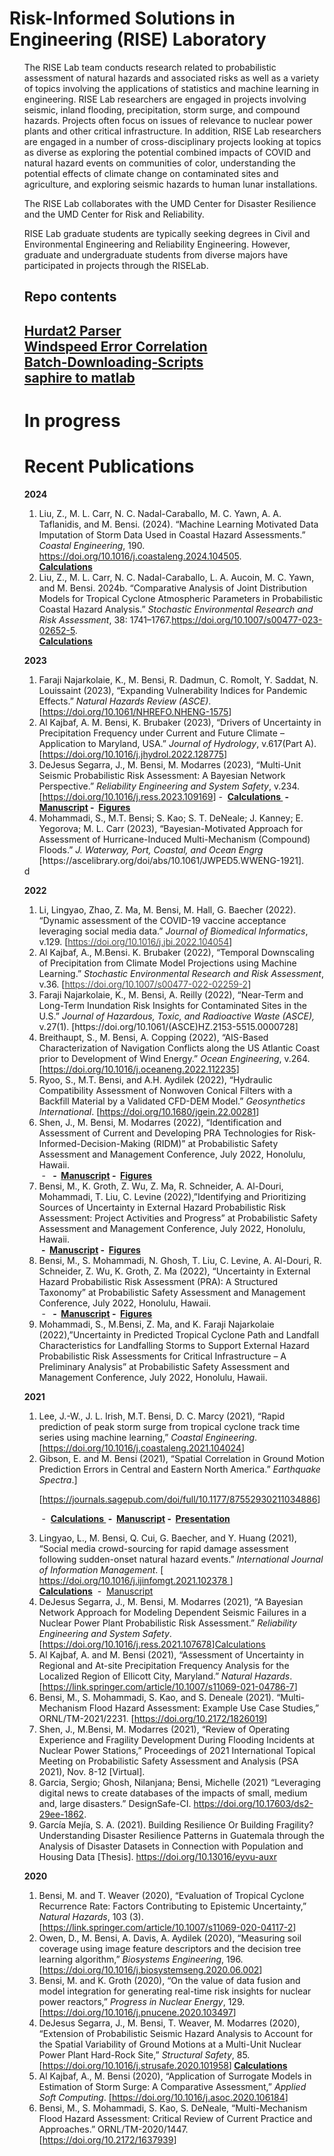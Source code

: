 <h1 class="entry-title">Risk-Informed Solutions in Engineering (RISE) Laboratory </h1>
<ol type="1">
The RISE Lab team conducts research related to probabilistic assessment of natural hazards and associated risks as well as a variety of topics involving the applications of statistics and machine learning in engineering. RISE Lab researchers are engaged in projects involving seismic, inland flooding, precipitation, storm surge, and compound hazards.  Projects often focus on issues of relevance to nuclear power plants and other critical infrastructure.  In addition, RISE Lab researchers are engaged in a number of cross-disciplinary projects looking at topics as diverse as exploring the potential combined impacts of COVID and natural hazard events on communities of color, understanding the potential effects of climate change on contaminated sites and agriculture, and exploring seismic hazards to human lunar installations. <br/>

The RISE Lab collaborates with the UMD Center for Disaster Resilience and the UMD Center for Risk and Reliability. 

RISE Lab graduate students are typically seeking degrees in Civil and Environmental Engineering and Reliability Engineering. However, graduate and undergraduate students from diverse majors have participated in projects through the RISELab.
<h2> Repo contents<h2>
<a href="https://github.com/RISE-Lab-UMD/Hurdat2-Parser">Hurdat2 Parser</a><br>
<a href="https://github.com/RISE-Lab-UMD/Windspeed-Error-Correlation">Windspeed Error Correlation</a><br>
<a href="https://github.com/RISE-Lab-UMD/Storms-Batch-D">Batch-Downloading-Scripts</a><br>
<a href="https://github.com/RISE-Lab-UMD/saphire-to-matlab"> saphire to matlab </a> <br>
<h1 class="entry-title"> In progress </h1>
<h1 class="entry-title">Recent Publications</h1>

<p><strong>2024</strong></p>
<ol type="1">
<li>Liu, Z., M. L. Carr, N. C. Nadal-Caraballo, M. C. Yawn, A. A. Taflanidis, and M. Bensi. (2024). “Machine Learning Motivated Data Imputation of Storm Data Used in Coastal Hazard Assessments.” <em>Coastal Engineering</em>, 190. <a href="https://doi.org/10.1016/j.coastaleng.2024.104505">https://doi.org/10.1016/j.coastaleng.2024.104505</a>.</li> <strong><a href="https://umd.box.com/s/fifyltxsu683dmjhvneq6s540lhe1p5x">Calculations </a></strong>
<li>Liu, Z., M. L. Carr, N. C. Nadal-Caraballo, L. A. Aucoin, M. C. Yawn, and M. Bensi. 2024b. “Comparative Analysis of Joint Distribution Models for Tropical Cyclone Atmospheric Parameters in Probabilistic Coastal Hazard Analysis.” <em>Stochastic Environmental Research and Risk Assessment</em>, 38: 1741–1767.<a href="https://doi.org/10.1007/s00477-023-02652-5">https://doi.org/10.1007/s00477-023-02652-5</a>.</li> <strong><a href="https://umd.box.com/s/ways6d83vt13m6157u1qswcp2sh8wkio">Calculations </a> </strong> 
</ol>
<p><strong>2023</strong></p>
<ol type="1">
<li>Faraji Najarkolaie, K., M. Bensi, R. Dadmun, C. Romolt, Y. Saddat, N. Louissaint (2023), “Expanding Vulnerability Indices for Pandemic Effects.” <em>Natural Hazards Review (ASCE)</em>. [<a href="https://doi.org/10.1061/NHREFO.NHENG-1575">https://doi.org/10.1061/NHREFO.NHENG-1575</a>]&nbsp; <em>&nbsp;</em></li>
<li>Al Kajbaf, A. M. Bensi, K. Brubaker (2023), “Drivers of Uncertainty in Precipitation Frequency under Current and Future Climate – Application to Maryland, USA.” <em>Journal of Hydrology</em>, v.617(Part A). [<a href="https://doi.org/10.1016/j.jhydrol.2022.128775">https://doi.org/10.1016/j.jhydrol.2022.128775</a>]</li>

<li>DeJesus Segarra, J., M. Bensi, M. Modarres (2023), “Multi-Unit Seismic Probabilistic Risk Assessment: A Bayesian Network Perspective.” <em>Reliability Engineering and System Safety</em>, v.234. [<a href="https://doi.org/10.1016/j.ress.2023.109169">https://doi.org/10.1016/j.ress.2023.109169</a>]&nbsp;-&nbsp;
<strong> <a href="https://umd.box.com/s/lqbqr9h2v84d8dt76lt2hlqj27htcb3q">Calculations </a> &nbsp;-&nbsp; <a href ="https://github.com/RISE-Lab-UMD/Manuscripts/blob/main/2023-06_MUSPRA_A_BN_Perspective_RESS_2023_109169.pdf" >Manuscript</a>&nbsp;-&nbsp; <a href = "https://github.com/RISE-Lab-UMD/Figures/blob/main/MUSPRA_A_BN_Perspective_Figures1-16.pdf"> Figures</a></strong>
<li>Mohammadi, S., M.T. Bensi; S. Kao; S. T. DeNeale; J. Kanney; E. Yegorova; M. L. Carr (2023), “Bayesian-Motivated Approach for Assessment of Hurricane-Induced Multi-Mechanism (Compound) Floods.” <em>J. Waterway, Port, Coastal, and Ocean Engrg</em> [https://ascelibrary.org/doi/abs/10.1061/JWPED5.WWENG-1921].</li> 
</ol>d
<p><strong>2022</strong></p>
<ol type="1">
<li>Li, Lingyao, Zhao, Z. Ma, M. Bensi, M. Hall, G. Baecher (2022). “Dynamic assessment of the COVID-19 vaccine acceptance leveraging social media data.” <em>Journal of Biomedical Informatics</em>, v.129. [<a style="font-weight: 300;" href="https://doi.org/10.1016/j.jbi.2022.104054">https://doi.org/10.1016/j.jbi.2022.104054</a>]</li>
<li>Al Kajbaf, A., M.Bensi. K. Brubaker (2022), “Temporal Downscaling of Precipitation from Climate Model Projections using Machine Learning.” <em>Stochastic Environmental Research and Risk Assessment</em>, v.36. [<a style="font-weight: 300;" href="https://doi.org/10.1007/s00477-022-02259-2">https://doi.org/10.1007/s00477-022-02259-2</a>]</li>
<li>Faraji Najarkolaie, K., M. Bensi, A. Reilly (2022), “Near-Term and Long-Term Inundation Risk Insights for Contaminated Sites in the U.S.” <em>Journal of Hazardous, Toxic, and Radioactive Waste (ASCE), </em>v.27(1). [https://doi.org/10.1061/(ASCE)HZ.2153-5515.0000728]</li>
<li>Breithaupt, S., M. Bensi, A. Copping (2022), “AIS-Based Characterization of Navigation Conflicts along the US Atlantic Coast prior to Development of Wind Energy.” <em>Ocean Engineering</em>, v.264. [<a href="https://doi.org/10.1016/j.oceaneng.2022.112235">https://doi.org/10.1016/j.oceaneng.2022.112235</a>]</li>
<li>Ryoo, S., M.T. Bensi, and A.H. Aydilek (2022), “Hydraulic Compatibility Assessment of Nonwoven Conical Filters with a Backfill Material by a Validated CFD-DEM Model.” <em>Geosynthetics International</em>. [<a href="https://doi.org/10.1680/jgein.22.00281">https://doi.org/10.1680/jgein.22.00281</a>]</li>
<li>Shen, J., M. Bensi, M. Modarres (2022), “Identification and Assessment of Current and Developing PRA Technologies for Risk-Informed-Decision-Making (RIDM)” at Probabilistic Safety Assessment and Management Conference, July 2022, Honolulu, Hawaii.</li> &nbsp;-&nbsp;
<strong> &nbsp;-&nbsp; <a href ="https://github.com/RISE-Lab-UMD/Manuscripts/blob/main/JS149-PSAM16.pdf" >Manuscript</a>&nbsp;-&nbsp; <a href = "https://github.com/RISE-Lab-UMD/Figures/blob/main/JS149-SLIDES-PSAM16.pdf"> Figures</a></strong>
<li>Bensi, M., K. Groth, Z. Wu, Z. Ma, R. Schneider, A. Al-Douri, Mohammadi, T. Liu, C. Levine (2022),”Identifying and Prioritizing Sources of Uncertainty in External Hazard Probabilistic Risk Assessment: Project Activities and Progress” at Probabilistic Safety Assessment and Management Conference, July 2022, Honolulu, Hawaii.</li><strong> &nbsp;-&nbsp; <a href ="https://github.com/RISE-Lab-UMD/Manuscripts/blob/main/MB158-PSAM16.pdf" >Manuscript</a>&nbsp;-&nbsp; <a href = "https://github.com/RISE-Lab-UMD/Figures/blob/main/MB158-SLIDES-PSAM16.pdf"> Figures</a></strong>
<li>Bensi, M., S. Mohammadi, N. Ghosh, T. Liu, C. Levine, A. Al-Douri, R. Schneider, Z. Wu, K. Groth, Z. Ma (2022), “Uncertainty in External Hazard Probabilistic Risk Assessment (PRA): A Structured Taxonomy” at Probabilistic Safety Assessment and Management Conference, July 2022, Honolulu, Hawaii.</li> &nbsp;-&nbsp;
<strong> &nbsp;-&nbsp; <a href ="https://github.com/RISE-Lab-UMD/Manuscripts/blob/main/MB157-PSAM16.pdf" >Manuscript</a>&nbsp;-&nbsp; <a href = "https://github.com/RISE-Lab-UMD/Figures/blob/main/MB157-SLIDES-PSAM16.pdf"> Figures</a></strong>
<li>Mohammadi, S., M.Bensi, Z. Ma, and K. Faraji Najarkolaie (2022),”Uncertainty in Predicted Tropical Cyclone Path and Landfall Characteristics for Landfalling Storms to Support External Hazard Probabilistic Risk Assessments for Critical Infrastructure – A Preliminary Analysis” at Probabilistic Safety Assessment and Management Conference, July 2022, Honolulu, Hawaii.</li> 
</ol>
<p><strong>2021</strong></p>
<ol type="1">
<li>Lee, J.-W., J. L. Irish, M.T. Bensi, D. C. Marcy (2021), “Rapid prediction of peak storm surge from tropical cyclone track time series using machine learning,” <em>Coastal Engineering</em>. [<a href="https://doi.org/10.1016/j.coastaleng.2021.104024">https://doi.org/10.1016/j.coastaleng.2021.104024</a>]</li>
<li>Gibson, E. and M. Bensi (2021), “Spatial Correlation in Ground Motion Prediction Errors in Central and Eastern North America.” <em>Earthquake Spectra</em>.] 
	
[<a href="https://journals.sagepub.com/doi/full/10.1177/87552930211034886">https://journals.sagepub.com/doi/full/10.1177/87552930211034886</a>] </li>

&nbsp;-&nbsp;
<strong> <a href="https://umd.box.com/s/aq5zqq50p1bqakih1ppym6st9b9u0y9v">Calculations </a> &nbsp;-&nbsp; <a href ="https://github.com/RISE-Lab-UMD/Manuscripts/blob/main/Spectra%20-%20CEUS%20Spatial%20Variability.pdf" >Manuscript</a>&nbsp;-&nbsp; <a href = "https://github.com/RISE-Lab-UMD/Figures/blob/main/SSA%20Presentation.pdf"> Presentation</a></strong>


<li>Lingyao, L., M. Bensi, Q. Cui, G. Baecher, and Y. Huang (2021), “Social media crowd-sourcing for rapid damage assessment following sudden-onset natural hazard events.” <em>International Journal of Information Management</em>. [<a href="https://doi.org/10.1016/j.ijinfomgt.2021.102378"> https://doi.org/10.1016/j.ijinfomgt.2021.102378 </a>]</li> <strong><a href = "https://umd.box.com/s/oiouuese5x6q4z1ay534ql9tugraqpeg">Calculations</a></strong> &nbsp;-&nbsp; <a href ="https://github.com/RISE-Lab-UMD/Manuscripts/blob/main/Social%20media%20crowdsourcing%20for%20rapid%20damage%20assessment%20following%20a%20sudden-onset%20natural%20hazard%20event.pdf" >Manuscript</a>
<li>DeJesus Segarra, J., M. Bensi, M. Modarres (2021), “A Bayesian Network Approach for Modeling Dependent Seismic Failures in a Nuclear Power Plant Probabilistic Risk Assessment.” <em>Reliability Engineering and System Safety</em>.   [<a href="https://doi.org/10.1016/j.ress.2021.107678">https://doi.org/10.1016/j.ress.2021.107678</a>]<a href = "https://umd.box.com/s/00rxo5mvm7xvljl2triqd9n38gxx199l">Calculations</a></strong></li>
<li>Al Kajbaf, A. and M. Bensi (2021), “Assessment of Uncertainty in Regional and At-site Precipitation Frequency Analysis for the Localized Region of Ellicott City, Maryland.” <em>Natural Hazards</em>. [<a href="https://link.springer.com/article/10.1007/s11069-021-04786-7">https://link.springer.com/article/10.1007/s11069-021-04786-7</a>]</li>
<li>Bensi, M., S. Mohammadi, S. Kao, and S. Deneale (2021). “Multi-Mechanism Flood Hazard Assessment: Example Use Case Studies,” ORNL/TM-2021/2231. [<a href="https://doi.org/10.2172/1826019">https://doi.org/10.2172/1826019</a>]</li>
<li>Shen, J., M.Bensi, M. Modarres (2021), “Review of Operating Experience and Fragility Development During Flooding Incidents at Nuclear Power Stations,” Proceedings of 2021 International Topical Meeting on Probabilistic Safety Assessment and Analysis (PSA 2021), Nov. 8-12 [Virtual].</li>
<li>Garcia, Sergio; Ghosh, Nilanjana; Bensi, Michelle (2021) “Leveraging digital news to create databases of the impacts of small, medium and, large disasters.” DesignSafe-CI. <a href="https://doi.org/10.17603/ds2-29ee-1862">https://doi.org/10.17603/ds2-29ee-1862</a>.</li>
<li>García Mejía, S. A. (2021). Building Resilience Or Building Fragility? Understanding Disaster Resilience Patterns in Guatemala through the Analysis of Disaster Datasets in Connection with Population and Housing Data [Thesis]. <a href="https://doi.org/10.13016/eyvu-auxr">https://doi.org/10.13016/eyvu-auxr</a></li>
</ol>
<p><strong>2020</strong></p>
<ol type="1">
<li>Bensi, M. and T. Weaver (2020), “Evaluation of Tropical Cyclone Recurrence Rate: Factors Contributing to Epistemic Uncertainty,” <em>Natural Hazards</em>, 103 (3). [<a href="https://link.springer.com/article/10.1007/s11069-020-04117-2">https://link.springer.com/article/10.1007/s11069-020-04117-2</a>]</li>
<li>Owen, D., M. Bensi, A. Davis, A. Aydilek (2020), “Measuring soil coverage using image feature descriptors and the decision tree learning algorithm,” <em>Biosystems Engineering</em>, 196. [<a href="https://doi.org/10.1016/j.biosystemseng.2020.06.002">https://doi.org/10.1016/j.biosystemseng.2020.06.002</a>]</li>
<li>Bensi, M. and K. Groth (2020), “On the value of data fusion and model integration for generating real-time risk insights for nuclear power reactors,” <em>Progress in Nuclear Energy</em>, 129. [<a href="https://doi.org/10.1016/j.pnucene.2020.103497">https://doi.org/10.1016/j.pnucene.2020.103497</a>]</li>
<li>DeJesus Segarra, J., M. Bensi, T. Weaver, M. Modarres (2020), “Extension of Probabilistic Seismic Hazard Analysis to Account for the Spatial Variability of Ground Motions at a Multi-Unit Nuclear Power Plant Hard-Rock Site,” <em>Structural Safety</em>, 85. [<a href="https://doi.org/10.1016/j.strusafe.2020.101958">https://doi.org/10.1016/j.strusafe.2020.101958</a>]<strong> <a href="https://umd.box.com/s/qi3o8k0fb9hrrz63zi36q4fr0eqlf68x"> Calculations </a></strong></li>
<li>Al Kajbaf, A., M. Bensi (2020), “Application of Surrogate Models in Estimation of Storm Surge: A Comparative Assessment,” <em>Applied Soft Computing</em>. [<a href="https://doi.org/10.1016/j.asoc.2020.106184">https://doi.org/10.1016/j.asoc.2020.106184</a>]</li>
<li>Bensi, M., S. Mohammadi, S. Kao, S. DeNeale, “Multi-Mechanism Flood Hazard Assessment: Critical Review of Current Practice and Approaches.” ORNL/TM-2020/1447.&nbsp; [<a href="https://doi.org/10.2172/1637939">https://doi.org/10.2172/1637939</a>]</li>
</ol>
			</div><!-- .entry-content -->
	<footer class="entry-meta">
			</footer><!-- .entry-meta -->
</article><!-- #post-49 -->

						
